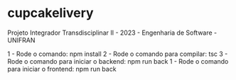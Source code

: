 # cupcakelivery
Projeto Integrador Transdisciplinar II - 2023 - Engenharia de Software - UNIFRAN

1 - Rode o comando:
npm install
2 - Rode o comando para compilar:
tsc
3 - Rode o comando para iniciar o backend:
npm run back
1 - Rode o comando para iniciar o frontend:
npm run back
